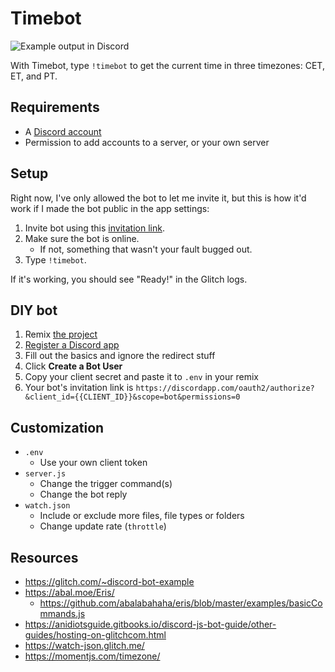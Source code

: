 Timebot
=======
![Example output in Discord](https://cdn.glitch.com/e2c24270-97c5-4c23-9d94-6ca0054e4928%2Foutput.png?1511624557883)

With Timebot, type `!timebot` to get the current time in three timezones: CET, ET, and PT.

## Requirements ##

* A [Discord account](https://discordapp.com/register)
* Permission to add accounts to a server, or your own server

## Setup ##

Right now, I've only allowed the bot to let me invite it, but this is how it'd work if I made the bot public in the app settings:

1. Invite bot using this [invitation link][].
2. Make sure the bot is online.
    * If not, something that wasn't your fault bugged out.
3. Type `!timebot`.

If it's working, you should see "Ready!" in the Glitch logs.

## DIY bot ##

1. Remix [the project][]
2. [Register a Discord app][new-app]
3. Fill out the basics and ignore the redirect stuff
4. Click **Create a Bot User**
5. Copy your client secret and paste it to `.env` in your remix
6. Your bot's invitation link is `https://discordapp.com/oauth2/authorize?&client_id={{CLIENT_ID}}&scope=bot&permissions=0`

## Customization ##

* `.env`
    - Use your own client token
* `server.js`
    - Change the trigger command(s)
    - Change the bot reply
* `watch.json`
    - Include or exclude more files, file types or folders
    - Change update rate (`throttle`)

## Resources ##

* <https://glitch.com/~discord-bot-example>
* <https://abal.moe/Eris/>
    - <https://github.com/abalabahaha/eris/blob/master/examples/basicCommands.js>
* <https://anidiotsguide.gitbooks.io/discord-js-bot-guide/other-guides/hosting-on-glitchcom.html>
* <https://watch-json.glitch.me/>
* <https://momentjs.com/timezone/>


[invitation link]: https://discordapp.com/oauth2/authorize?&client_id=383941133564379136&scope=bot&permissions=0
[the project]: https://glitch.com/~plausible-caption
[new-app]: https://discordapp.com/developers/applications/me/create